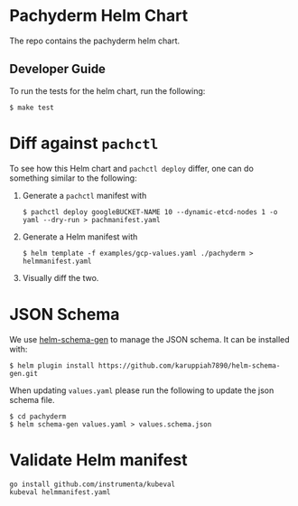 # Pachyderm Helm Chart

The repo contains the pachyderm helm chart.

## Developer Guide
To run the tests for the helm chart, run the following:

```shell
$ make test
```

# Diff against `pachctl`

To see how this Helm chart and `pachctl deploy` differ, one can do
something similar to the following:

1. Generate a `pachctl` manifest with

    ```shell
    $ pachctl deploy googleBUCKET-NAME 10 --dynamic-etcd-nodes 1 -o yaml --dry-run > pachmanifest.yaml
    ```

1. Generate a Helm manifest with

    ```shell
    $ helm template -f examples/gcp-values.yaml ./pachyderm > helmmanifest.yaml
    ```

1. Visually diff the two.

# JSON Schema

We use [helm-schema-gen](https://github.com/karuppiah7890/helm-schema-gen)
to manage the JSON schema.  It can be installed with:

```shell
$ helm plugin install https://github.com/karuppiah7890/helm-schema-gen.git
```

When updating `values.yaml` please run the following to update the
json schema file.

```shell
$ cd pachyderm
$ helm schema-gen values.yaml > values.schema.json
```

# Validate Helm manifest

```shell
go install github.com/instrumenta/kubeval
kubeval helmmanifest.yaml
```

<!-- SPDX-FileCopyrightText: Pachyderm, Inc. <info@pachyderm.com>
SPDX-License-Identifier: Apache-2.0 -->
